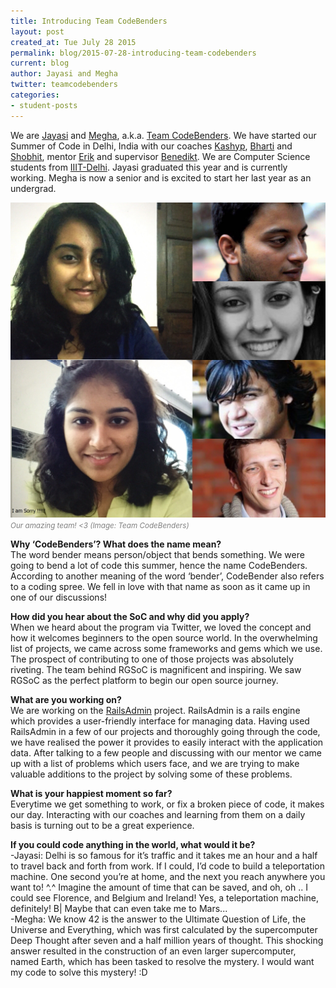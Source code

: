 ```yaml
---
title: Introducing Team CodeBenders
layout: post
created_at: Tue July 28 2015
permalink: blog/2015-07-28-introducing-team-codebenders
current: blog
author: Jayasi and Megha
twitter: teamcodebenders
categories: 
- student-posts
---
```


We are [Jayasi](https://teams.railsgirlssummerofcode.org/users/469) and [Megha](https://teams.railsgirlssummerofcode.org/users/26), a.k.a. [Team CodeBenders](https://teams.railsgirlssummerofcode.org/teams/54). We have started our Summer of Code in Delhi, India with our coaches [Kashyp](https://teams.railsgirlssummerofcode.org/users/306), [Bharti](https://teams.railsgirlssummerofcode.org/users/144) and [Shobhit](https://teams.railsgirlssummerofcode.org/users/247), mentor [Erik](https://teams.railsgirlssummerofcode.org/users/111) and supervisor [Benedikt](https://teams.railsgirlssummerofcode.org/users/474).
We are Computer Science students from [IIIT-Delhi](http://www.iiitd.ac.in/). Jayasi graduated this year and is currently working. Megha is now a senior and is excited to start her last year as an undergrad.

<img src="/img/blog/2015/introducing-team-codebenders.jpg">
<br><font color="grey"><small><i>Our amazing team! <3 (Image: Team CodeBenders)</i></small></font>

**Why ‘CodeBenders’? What does the name mean?**  
The word bender means person/object that bends something. We were going to bend a lot of code this summer, hence the name CodeBenders. According to another meaning of the word ‘bender’, CodeBender also refers to a coding spree. We fell in love with that name as soon as it came up in one of our discussions!

**How did you hear about the SoC and why did you apply?**  
When we heard about the program via Twitter, we loved the concept and how it welcomes beginners to the open source world. In the overwhelming list of projects, we came across some frameworks and gems which we use. The prospect of contributing to one of those projects was absolutely riveting. The team behind RGSoC is magnificent and inspiring. We saw RGSoC as the perfect platform to begin our open source journey. 

**What are you working on?**  
We are working on the [RailsAdmin](https://github.com/sferik/rails_admin) project. RailsAdmin is a rails engine which provides a user-friendly interface for managing data. Having used RailsAdmin in a few of our projects and thoroughly going through the code, we have realised the power it provides to easily interact with the application data. After talking to a few people and discussing with our mentor we came up with a list of problems which users face, and we are trying to make valuable additions to the project by solving some of these problems.

**What is your happiest moment so far?**  
Everytime we get something to work, or fix a broken piece of code, it makes our day. Interacting with our coaches and learning from them on a daily basis is turning out to be a great experience. 

**If you could code anything in the world, what would it be?**  
-Jayasi: Delhi is so famous for it’s traffic and it takes me an hour and a half to travel back and forth from work. If I could, I’d code to build a teleportation machine. One second you’re at home, and the next you reach anywhere you want to! ^.^ Imagine the amount of time that can be saved, and oh, oh .. I could see Florence, and Belgium and Ireland! Yes, a teleportation machine, definitely! B| Maybe that can even take me to Mars...  
-Megha: We know 42 is the answer to the Ultimate Question of Life, the Universe and Everything, which was first calculated by the supercomputer Deep Thought after seven and a half million years of thought. This shocking answer resulted in the construction of an even larger supercomputer, named Earth, which has been tasked to resolve the mystery. I would want my code to solve this mystery! :D
